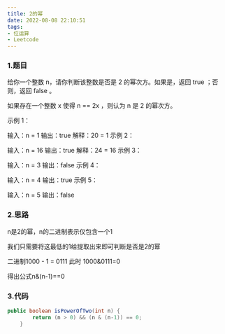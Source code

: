 ```yaml
---
title: 2的幂
date: 2022-08-08 22:10:51
tags:
- 位运算
- Leetcode
---
```


### 1.题目

给你一个整数 n，请你判断该整数是否是 2 的幂次方。如果是，返回 true ；否则，返回 false 。

如果存在一个整数 x 使得 n == 2x ，则认为 n 是 2 的幂次方。

示例 1：

输入：n = 1
输出：true
解释：20 = 1
示例 2：

输入：n = 16
输出：true
解释：24 = 16
示例 3：

输入：n = 3
输出：false
示例 4：

输入：n = 4
输出：true
示例 5：

输入：n = 5
输出：false

### 2.思路

n是2的幂，n的二进制表示仅包含一个1

我们只需要将这最低的1给提取出来即可判断是否是2的幂

二进制1000 - 1 = 0111 此时 1000&0111=0

得出公式n&(n-1)==0

### 3.代码

```java
public boolean isPowerOfTwo(int n) {
        return (n > 0) && (n & (n-1)) == 0;
    }
```



